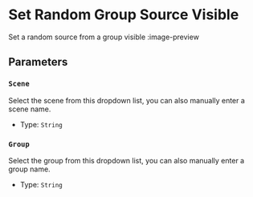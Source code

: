 # Set Random Group Source Visible
Set a random source from a group visible
:image-preview

## Parameters
### `Scene`
Select the scene from this dropdown list, you can also manually enter a scene name.

- Type: `String`

### `Group`
Select the group from this dropdown list, you can also manually enter a group name.

- Type: `String`